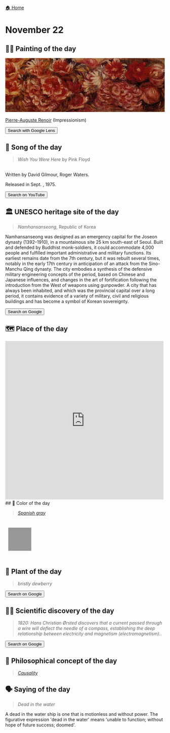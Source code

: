 
[🏠 Home](../../index.md)

# November 22

## 🧑‍🎨 Painting of the day

<img width="600" src="../img/Pierre-Auguste_Renoir_7.jpg">

[Pierre-Auguste Renoir](http://en.wikipedia.org/wiki/Pierre-Auguste_Renoir) (Impressionism)

<button class="btn btn-success"
onclick=" window.open('https://lens.google.com/uploadbyurl?url=https://iretes.github.io/one-a-day/data/img/Pierre-Auguste_Renoir_7.jpg','_blank')">
Search with Google Lens
</button>

## 🎼 Song of the day

> *Wish You Were Here*
by Pink Floyd

<br />Written by David Gilmour, Roger Waters.

Released in Sept. , 1975.

<button class="btn btn-success"
onclick=" window.open('http://www.youtube.com/search?q=Wish You Were Here by Pink Floyd','_blank')">
Search on YouTube
</button>

## 🏛️ UNESCO heritage site of the day

> *Namhansanseong*, Republic of Korea

<p>Namhansanseong was designed as an emergency capital for the Joseon dynasty (1392–1910), in a mountainous site 25 km south-east of Seoul. Built and defended by Buddhist monk-soldiers, it could accommodate 4,000 people and fulfilled important administrative and military functions. Its earliest remains date from the 7th century, but it was rebuilt several times, notably in the early 17th century in anticipation of an attack from the Sino-Manchu Qing dynasty. The city embodies a synthesis of the defensive military engineering concepts of the period, based on Chinese and Japanese influences, and changes in the art of fortification following the introduction from the West of weapons using gunpowder. A city that has always been inhabited, and which was the provincial capital over a long period, it contains evidence of a variety of military, civil and religious buildings and has become a symbol of Korean sovereignty.</p>

<button class="btn btn-success"
onclick=" window.open('http://www.google.com/search?q=Namhansanseong','_blank')">
Search on Google
</button>

## 🗺️ Place of the day

<iframe
src="https://www.mapcrunch.com"
name="mapcrunch"
width="500"
height="500"
allowTransparency="true"
scrolling="no"
frameborder="0"
>
</iframe>
## 🎨 Color of the day

> *[Spanish gray](https://en.wikipedia.org/wiki/Shades_of_gray#Spanish_gray)*

<div style="color:#989898; font-size: 100px;">&#9632;</div>

## 🌿 Plant of the day

> *bristly dewberry*

<button class="btn btn-success"
onclick=" window.open('http://www.google.com/search?q=bristly dewberry','_blank')">
Search on Google
</button>

## 🧑‍🔬 Scientific discovery of the day

> *1820: Hans Christian Ørsted discovers that a current passed through a wire will deflect the needle of a compass, establishing the deep relationship between electricity and magnetism (electromagnetism)..*

<button class="btn btn-success"
onclick=" window.open('http://www.google.com/search?q=1820: Hans Christian Ørsted discovers that a current passed through a wire will deflect the needle of a compass, establishing the deep relationship between electricity and magnetism (electromagnetism)..','_blank')"> 
Search on Google
</button>

## 💭 Philosophical concept of the day

> *[Causality](https://en.wikipedia.org/wiki/Causality)*

## 🗣️ Saying of the day

> *Dead in the water*

A dead in the water ship is one that is motionless and without power. The figurative expression 'dead in the water' means 'unable to function; without hope of future  success;  doomed'.
